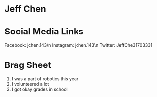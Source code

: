 # Jeff Chen

# Social Media Links
Facebook: jchen.143\n
Instagram: jchen.143\n
Twitter: JeffChe31703331

# Brag Sheet
1. I was a part of robotics this year
2. I volunteered a lot
3. I got okay grades in school
